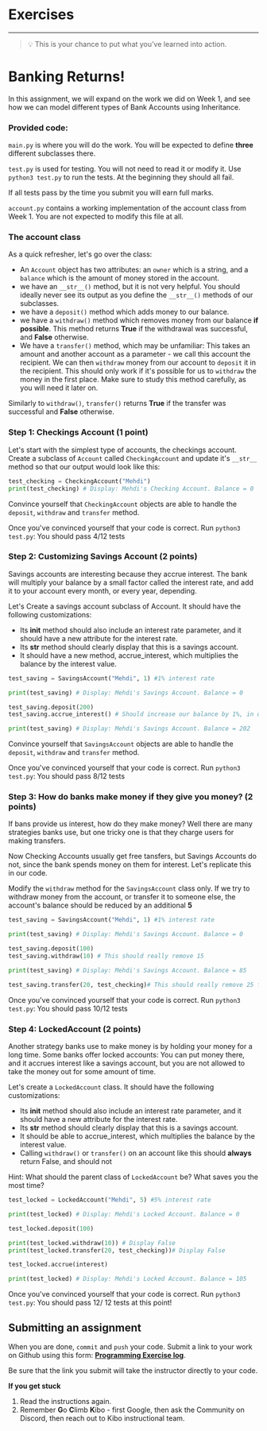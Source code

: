 # Exercises

---

> 💡 This is your chance to put what you’ve learned into action.
>
# Banking Returns!

In this assignment, we will expand on the work we did on Week 1, and see how we can model different types of Bank Accounts using Inheritance. 

### Provided code:
`main.py` is where you will do the work. You will be expected to define **three** different subclasses there. 

`test.py` is used for testing. You will not need to read it or modify it. Use `python3 test.py` to run the tests. At the beginning they should all fail. 

If all tests pass by the time you submit you will earn full marks. 

`account.py` contains a working implementation of the account class from Week 1. You are not expected to modify this file at all.

### The account class
As a quick refresher, let's go over the class:

- An `Account` object has two attributes: an `owner` which is a string, and a `balance` which is the amount of money stored in the account. 
- we have an `__str__()` method, but it is not very helpful. You should ideally never see its output as you define the `__str__()` methods of our subclasses.
- we have a `deposit()` method which adds money to our balance.
- we have a `withdraw()` method which removes money from our balance **if possible**. This method returns **True** if the withdrawal was successful, and **False** otherwise.
- We have a `transfer()` method, which may be unfamiliar: This takes an amount and another account as a parameter - we call this account the recipient. We can then `withdraw` money from our account to `deposit` it in the recipient. This should only work if it's possible for us to `withdraw` the money in the first place. Make sure to study this method carefully, as you will need it later on. 

Similarly to `withdraw()`, `transfer()` returns **True** if the transfer was successful and **False** otherwise.

### Step 1: Checkings Account (1 point)
Let's start with the simplest type of accounts, the checkings account. Create a subclass of `Account` called `CheckingAccount` and update it's `__str__` method so that our output would look like this:

```python
test_checking = CheckingAccount("Mehdi")
print(test_checking) # Display: Mehdi's Checking Account. Balance = 0
```

Convince yourself that `CheckingAccount` objects are able to handle the `deposit`, `withdraw` and `transfer` method.

Once you've convinced yourself that your code is correct. Run `python3 test.py`: You should pass 4/12 tests

### Step 2: Customizing Savings Account (2 points)

Savings accounts are interesting because they accrue interest. The bank will multiply your balance by a small factor called the interest rate, and add it to your account every month, or every year, depending. 

Let's Create a savings account subclass of Account. It should have the following customizations:

- Its __init__ method should also include an interest rate parameter, and it should have a new attribute for the interest rate.
- Its __str__ method should clearly display that this is a savings account.
- It should have a new method, accrue_interest, which multiplies the balance by the interest value.

```python
test_saving = SavingsAccount("Mehdi", 1) #1% interest rate

print(test_saving) # Display: Mehdi's Savings Account. Balance = 0

test_saving.deposit(200)
test_saving.accrue_interest() # Should increase our balance by 1%, in other words 2 

print(test_saving) # Display: Mehdi's Savings Account. Balance = 202
```

Convince yourself that `SavingsAccount` objects are able to handle the `deposit`, `withdraw` and `transfer` method.

Once you've convinced yourself that your code is correct. Run `python3 test.py`: You should pass 8/12 tests

### Step 3: How do banks make money if they give you money? (2 points)
If bans provide us interest, how do they make money? Well there are many strategies banks use, but one tricky one is that they charge users for making transfers. 

Now Checking Accounts usually get free tansfers, but Savings Accounts do not, since the bank spends money on them for interest. Let's replicate this in our code.

Modify the `withdraw` method for the `SavingsAccount` class only. If we try to withdraw money from the account, or transfer it to someone else, the account's balance should be reduced by an additional **5**


```python
test_saving = SavingsAccount("Mehdi", 1) #1% interest rate

print(test_saving) # Display: Mehdi's Savings Account. Balance = 0

test_saving.deposit(100)
test_saving.withdraw(10) # This should really remove 15

print(test_saving) # Display: Mehdi's Savings Account. Balance = 85 

test_saving.transfer(20, test_checking)# This should really remove 25 from test_saving
```
Once you've convinced yourself that your code is correct. Run `python3 test.py`: You should pass 10/12 tests

### Step 4: LockedAccount (2 points)
Another strategy banks use to make money is by holding your money for a long time. Some banks offer locked accounts: You can put money there, and it accrues interest like a savings account, but you are not allowed to take the money out for some amount of time. 

Let's create a `LockedAccount` class. It should have the following customizations:

- Its __init__ method should also include an interest rate parameter, and it should have a new attribute for the interest rate.
- Its __str__ method should clearly display that this is a savings account.
- It should be able to accrue_interest, which multiplies the balance by the interest value.
- Calling `withdraw()` or `transfer()` on an account like this should **always** return False, and should not 

Hint: What should the parent class of `LockedAccount` be? What saves you the most time?

```python
test_locked = LockedAccount("Mehdi", 5) #5% interest rate

print(test_locked) # Display: Mehdi's Locked Account. Balance = 0

test_locked.deposit(100)

print(test_locked.withdraw(10)) # Display False
print(test_locked.transfer(20, test_checking))# Display False

test_locked.accrue(interest)

print(test_locked) # Display: Mehdi's Locked Account. Balance = 105 

```

Once you've convinced yourself that your code is correct. Run `python3 test.py`: You should pass 12/ 12 tests at this point!

## Submitting an assignment

When you are done, `commit` and `push` your code. Submit a link to your work on
Github using this form: **[Programming Exercise log](https://forms.gle/UbWLpo86JsWxrpNe9)**.

Be sure that the link you submit will take the instructor directly to your code.

<aside>

**If you get stuck**
1. Read the instructions again.
2. Remember **G**o **C**limb **K**ibo - first Google, then ask the Community on Discord, then reach out to Kibo instructional team.

</aside>

